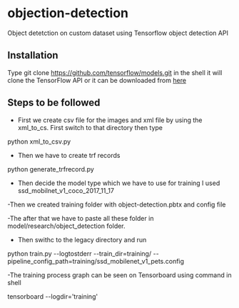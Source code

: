 # objection-detection
Object detetction on custom dataset using Tensorflow object detection API

## Installation
Type git clone https://github.com/tensorflow/models.git in the shell it will clone the TensorFlow API or it can be downloaded from [here](https://github.com/tensorflow/models)

## Steps to be followed

- First we create csv file for the images and xml file by using the xml_to_cs. First switch to that directory then type

python xml_to_csv.py

- Then we have to create trf records

python generate_trfrecord.py

- Then decide the model type which we have to use for training I used ssd_mobilnet_v1_coco_2017_11_17

-Then we created training folder with object-detection.pbtx and config file

-The after that we have to paste all these folder in model/research/object_detection folder.

- Then swithc to the legacy directory and run

python train.py --logtostderr --train_dir=training/ --pipeline_config_path=training/ssd_mobilenet_v1_pets.config

-The training process graph can be seen on Tensorboard using command in shell

tensorboard --logdir='training'

